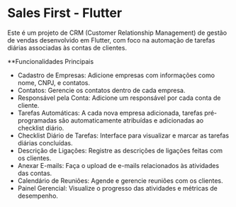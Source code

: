 
# Sales First - Flutter
Este é um projeto de CRM (Customer Relationship Management) de gestão de vendas desenvolvido em Flutter, com foco na automação de tarefas diárias associadas às contas de clientes.

**Funcionalidades Principais
- Cadastro de Empresas: Adicione empresas com informações como nome, CNPJ, e contatos.
- Contatos: Gerencie os contatos dentro de cada empresa.
- Responsável pela Conta: Adicione um responsável por cada conta de cliente.
- Tarefas Automáticas: A cada nova empresa adicionada, tarefas pré-programadas são automaticamente atribuídas e adicionadas ao checklist diário.
- Checklist Diário de Tarefas: Interface para visualizar e marcar as tarefas diárias concluídas.
- Descrição de Ligações: Registre as descrições de ligações feitas com os clientes.
- Anexar E-mails: Faça o upload de e-mails relacionados às atividades das contas.
- Calendário de Reuniões: Agende e gerencie reuniões com os clientes.
- Painel Gerencial: Visualize o progresso das atividades e métricas de desempenho.

